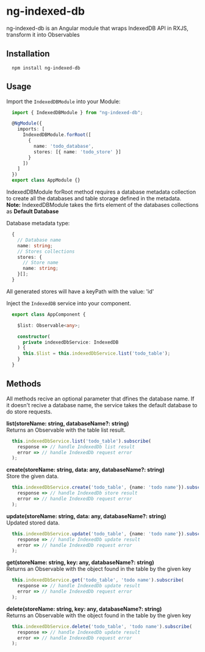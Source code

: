 # ng-indexed-db

ng-indexed-db is an Angular module that wraps IndexedDB API in RXJS, transform it into Observables

## Installation

```shell
  npm install ng-indexed-db
```

## Usage
Import the `IndexedDBModule` into your Module:
```typescript
  import { IndexedDBModule } from "ng-indexed-db";

  @NgModule({
    imports: [
      IndexedDBModule.forRoot([
        {
          name: 'todo_database',
          stores: [{ name: 'todo_store' }]
        }
      ])
    ]
  })
  export class AppModule {}
```
IndexedDBModule forRoot method requires a database metadata collection  to create all the databases and table storage defined in the metadata.  
**Note:** IndexedDBModule takes the firts element of the databases collections as **Default Database**

Database metadata type:
```typescript
  {
    // Database name
    name: string;
    // Stores collections
    stores: {
      // Store name
      name: string;
    }[];
  }
```
All generated stores will have a keyPath with the value: 'id'

Inject the `IndexedDB` service into your component.
```typescript
  export class AppComponent {

    $list: Observable<any>;

    constructor(
      private indexedDbService: IndexedDB
    ) {
      this.$list = this.indexedDbService.list('todo_table');
    }
  }
```
## Methods
All methods recive an optional parameter that dfines the database name. If it doesn't recive a database name, the service takes the default database to do store requests.

**list(storeName: string, databaseName?: string)**  
Returns an Observable with the table list result.
```typescript
  this.indexedDbService.list('todo_table').subscribe(
    response => // handle IndexedDb list result
    error => // handle IndexedDb request error
  );
```  

**create(storeName: string, data: any, databaseName?: string)**  
Store the given data.
```typescript
  this.indexedDbService.create('todo_table', {name: 'todo name'}).subscribe(
    response => // handle IndexedDb store result
    error => // handle IndexedDb request error
  );
```  

**update(storeName: string, data: any, databaseName?: string)**  
Updated stored data.
```typescript
  this.indexedDbService.update('todo_table', {name: 'todo name'}).subscribe(
    response => // handle IndexedDb update result
    error => // handle IndexedDb request error
  );
```  

**get(storeName: string, key: any, databaseName?: string)**  
Returns an Observable with the object found in the table by the given key
```typescript
  this.indexedDbService.get('todo_table', 'todo name').subscribe(
    response => // handle IndexedDb update result
    error => // handle IndexedDb request error
  );
```  

**delete(storeName: string, key: any, databaseName?: string)**  
Returns an Observable with the object found in the table by the given key
```typescript
  this.indexedDbService.delete('todo_table', 'todo name').subscribe(
    response => // handle IndexedDb update result
    error => // handle IndexedDb request error
  );
```


